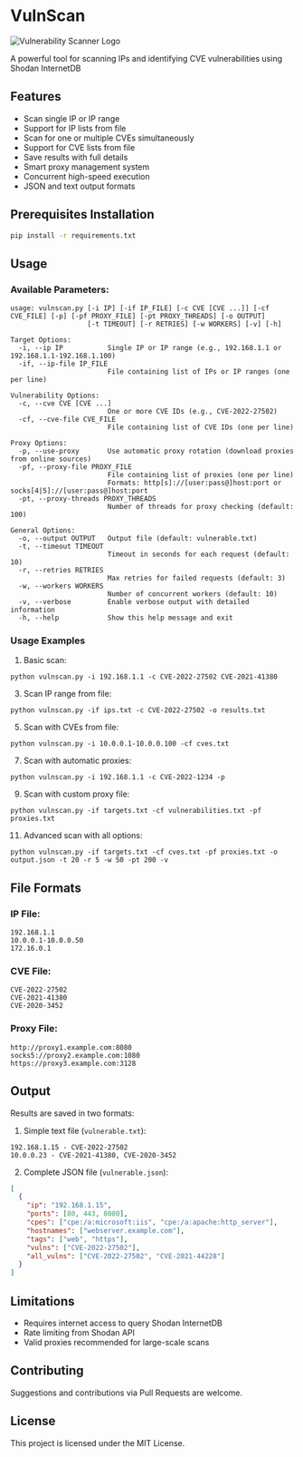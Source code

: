 # VulnScan
![Vulnerability Scanner Logo](https://i.postimg.cc/26w6XXJ7/image-2025-04-14-13-42-14.png)

A powerful tool for scanning IPs and identifying CVE vulnerabilities using Shodan InternetDB

## Features

- Scan single IP or IP range
- Support for IP lists from file
- Scan for one or multiple CVEs simultaneously
- Support for CVE lists from file
- Save results with full details
- Smart proxy management system
- Concurrent high-speed execution
- JSON and text output formats

## Prerequisites Installation

```bash
pip install -r requirements.txt
```

## Usage

### Available Parameters:

```
usage: vulnscan.py [-i IP] [-if IP_FILE] [-c CVE [CVE ...]] [-cf CVE_FILE] [-p] [-pf PROXY_FILE] [-pt PROXY_THREADS] [-o OUTPUT]
                   [-t TIMEOUT] [-r RETRIES] [-w WORKERS] [-v] [-h]

Target Options:
  -i, --ip IP           Single IP or IP range (e.g., 192.168.1.1 or 192.168.1.1-192.168.1.100)
  -if, --ip-file IP_FILE
                        File containing list of IPs or IP ranges (one per line)

Vulnerability Options:
  -c, --cve CVE [CVE ...]
                        One or more CVE IDs (e.g., CVE-2022-27502)
  -cf, --cve-file CVE_FILE
                        File containing list of CVE IDs (one per line)

Proxy Options:
  -p, --use-proxy       Use automatic proxy rotation (download proxies from online sources)
  -pf, --proxy-file PROXY_FILE
                        File containing list of proxies (one per line)
                        Formats: http[s]://[user:pass@]host:port or socks[4|5]://[user:pass@]host:port
  -pt, --proxy-threads PROXY_THREADS
                        Number of threads for proxy checking (default: 100)

General Options:
  -o, --output OUTPUT   Output file (default: vulnerable.txt)
  -t, --timeout TIMEOUT
                        Timeout in seconds for each request (default: 10)
  -r, --retries RETRIES
                        Max retries for failed requests (default: 3)
  -w, --workers WORKERS
                        Number of concurrent workers (default: 10)
  -v, --verbose         Enable verbose output with detailed information
  -h, --help            Show this help message and exit
```

### Usage Examples

1. Basic scan:
```
python vulnscan.py -i 192.168.1.1 -c CVE-2022-27502 CVE-2021-41380
```
3. Scan IP range from file:
```
python vulnscan.py -if ips.txt -c CVE-2022-27502 -o results.txt
```
5. Scan with CVEs from file:
```
python vulnscan.py -i 10.0.0.1-10.0.0.100 -cf cves.txt
```
7. Scan with automatic proxies:
```
python vulnscan.py -i 192.168.1.1 -c CVE-2022-1234 -p
```
9. Scan with custom proxy file:
```
python vulnscan.py -if targets.txt -cf vulnerabilities.txt -pf proxies.txt
```
11. Advanced scan with all options:
```
python vulnscan.py -if targets.txt -cf cves.txt -pf proxies.txt -o output.json -t 20 -r 5 -w 50 -pt 200 -v
```

## File Formats

### IP File:
```
192.168.1.1
10.0.0.1-10.0.0.50
172.16.0.1
```

### CVE File:
```
CVE-2022-27502
CVE-2021-41380
CVE-2020-3452
```

### Proxy File:
```
http://proxy1.example.com:8080
socks5://proxy2.example.com:1080
https://proxy3.example.com:3128
```

## Output

Results are saved in two formats:

1. Simple text file (`vulnerable.txt`):
```
192.168.1.15 - CVE-2022-27502
10.0.0.23 - CVE-2021-41380, CVE-2020-3452
```

2. Complete JSON file (`vulnerable.json`):
```json
[
  {
    "ip": "192.168.1.15",
    "ports": [80, 443, 8080],
    "cpes": ["cpe:/a:microsoft:iis", "cpe:/a:apache:http_server"],
    "hostnames": ["webserver.example.com"],
    "tags": ["web", "https"],
    "vulns": ["CVE-2022-27502"],
    "all_vulns": ["CVE-2022-27502", "CVE-2021-44228"]
  }
]
```

## Limitations

- Requires internet access to query Shodan InternetDB
- Rate limiting from Shodan API
- Valid proxies recommended for large-scale scans

## Contributing

Suggestions and contributions via Pull Requests are welcome.

## License

This project is licensed under the MIT License.

